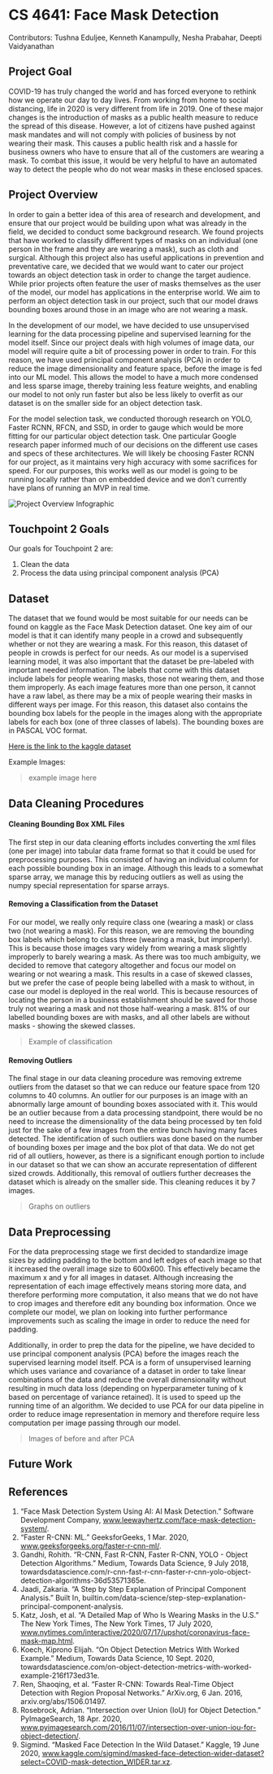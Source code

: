 # CS 4641: Face Mask Detection

Contributors: Tushna Eduljee, Kenneth Kanampully, Nesha Prabahar, Deepti Vaidyanathan


## Project Goal

COVID-19 has truly changed the world and has forced everyone to rethink how we operate our day to day lives. From working from home to social distancing, life in 2020 is very different from life in 2019. One of these major changes is the introduction of masks as a public health measure to reduce the spread of this disease. However, a lot of citizens have pushed against mask mandates and will not comply with policies of business by not wearing their mask. This causes a public health risk and a hassle for business owners who have to ensure that all of the customers are wearing a mask. To combat this issue, it would be very helpful to have an automated way to detect the people who do not wear masks in these enclosed spaces.

## Project Overview

In order to gain a better idea of this area of research and development, and ensure that our project would be building upon what was already in the field, we decided to conduct some background research. We found projects that have worked to classify different types of masks on an individual (one person in the frame and they are wearing a mask), such as cloth and surgical. Although this project also has useful applications in prevention and preventative care, we decided that we would want to cater our project towards an object detection task in order to change the target audience. While prior projects often feature the user of masks themselves as the user of the model, our model has applications in the enterprise world. We aim to perform an object detection task in our project, such that our model draws bounding boxes around those in an image who are not wearing a mask.

In the development of our model, we have decided to use unsupervised learning for the data processing pipeline and supervised learning for the model itself. Since our project deals with high volumes of image data, our model will require quite a bit of processing power in order to train. For this reason, we have used principal component analysis (PCA) in order to reduce the image dimensionality and feature space, before the image is fed into our ML model. This allows the model to have a much more condensed and less sparse image, thereby training less feature weights, and enabling our model to not only run faster but also be less likely to overfit as our dataset is on the smaller side for an object detection task.

For the model selection task, we conducted thorough research on YOLO, Faster RCNN, RFCN, and SSD, in order to gauge which would be more fitting for our particular object detection task. One particular Google research paper informed much of our decisions on the different use cases and specs of these architectures. We will likely be choosing Faster RCNN for our project, as it maintains very high accuracy with some sacrifices for speed. For our purposes, this works well as our model is going to be running locally rather than on embedded device and we don’t currently have plans of running an MVP in real time.

![Project Overview Infographic](infographic.png)

## Touchpoint 2 Goals

Our goals for Touchpoint 2 are:
1. Clean the data
1. Process the data using principal component analysis (PCA)

## Dataset

The dataset that we found would be most suitable for our needs can be found on kaggle as the Face Mask Detection dataset. One key aim of our model is that it can identify many people in a crowd and subsequently whether or not they are wearing a mask. For this reason, this dataset of people in crowds is perfect for our needs. As our model is a supervised learning model, it was also important that the dataset be pre-labeled with important needed information. The labels that come with this dataset include labels for people wearing masks, those not wearing them, and those them improperly. As each image features more than one person, it cannot have a raw label, as there may be a mix of people wearing their masks in different ways per image. For this reason, this dataset also contains the bounding box labels for the people in the images along with the appropriate labels for each box (one of three classes of labels). The bounding boxes are in PASCAL VOC format.

[Here is the link to the kaggle dataset](https://www.kaggle.com/andrewmvd/face-mask-detection)

Example Images:
> example image here

## Data Cleaning Procedures

#### Cleaning Bounding Box XML Files

The first step in our data cleaning efforts includes converting the xml files (one per image) into tabular data frame format so that it could be used for preprocessing purposes. This consisted of having an individual column for each possible bounding box in an image. Although this leads to a somewhat sparse array, we manage this by reducing outliers as well as using the numpy special representation for sparse arrays.

#### Removing a Classification from the Dataset

For our model, we really only require class one (wearing a mask) or class two (not wearing a mask). For this reason, we are removing the bounding box labels which belong to class three (wearing a mask, but improperly). This is because those images vary widely from wearing a mask slightly improperly to barely wearing a mask. As there was too much ambiguity, we decided to remove that category altogether and focus our model on wearing or not wearing a mask. This results in a case of skewed classes, but we prefer the case of people being labelled with a mask to without, in case our model is deployed in the real world. This is because resources of locating the person in a business establishment should be saved for those truly not wearing a mask and not those half-wearing a mask. 81% of our labelled bounding boxes are with masks, and all other labels are without masks - showing the skewed classes.

> Example of classification

#### Removing Outliers

The final stage in our data cleaning procedure was removing extreme outliers from the dataset so that we can reduce our feature space from 120 columns to 40 columns. An outlier for our purposes is an image with an abnormally large amount of bounding boxes associated with it. This would be an outlier because from a data processing standpoint, there would be no need to increase the dimensionality of the data being processed by ten fold just for the sake of a few images from the entire bunch having many faces detected. The identification of such outliers was done based on the number of bounding boxes per image and the box plot of that data. We do not get rid of all outliers, however, as there is a significant enough portion to include in our dataset so that we can show an accurate representation of different sized crowds. Additionally, this removal of outliers further decreases the dataset which is already on the smaller side. This cleaning reduces it by 7 images.

> Graphs on outliers

## Data Preprocessing

For the data preprocessing stage we first decided to standardize image sizes by adding padding to the bottom and left edges of each image so that it increased the overall image size to 600x600. This effectively became the maximum x and y for all images in dataset. Although increasing the representation of each image effectively means storing more data, and therefore performing more computation, it also means that we do not have to crop images and therefore edit any bounding box information. Once we complete our model, we plan on looking into further performance improvements such as scaling the image in order to reduce the need for padding.

Additionally, in order to prep the data for the pipeline, we have decided to use principal component analysis (PCA) before the images reach the supervised learning model itself. PCA is a form of unsupervised learning which uses variance and covariance of a dataset in order to take linear combinations of the data and reduce the overall dimensionality without resulting in much data loss (depending on hyperparameter tuning of k based on percentage of variance retained). It is used to speed up the running time of an algorithm. We decided to use PCA for our data pipeline in order to reduce image representation in memory and therefore require less computation per image passing through our model.

> Images of before and after PCA

## Future Work


## References
1. “Face Mask Detection System Using AI: AI Mask Detection.” Software Development Company, www.leewayhertz.com/face-mask-detection-system/. 
2. “Faster R-CNN: ML.” GeeksforGeeks, 1 Mar. 2020, www.geeksforgeeks.org/faster-r-cnn-ml/. 
3. Gandhi, Rohith. “R-CNN, Fast R-CNN, Faster R-CNN, YOLO - Object Detection Algorithms.” Medium, Towards Data Science, 9 July 2018, towardsdatascience.com/r-cnn-fast-r-cnn-faster-r-cnn-yolo-object-detection-algorithms-36d53571365e. 
4. Jaadi, Zakaria. “A Step by Step Explanation of Principal Component Analysis.” Built In, builtin.com/data-science/step-step-explanation-principal-component-analysis. 
5. Katz, Josh, et al. “A Detailed Map of Who Is Wearing Masks in the U.S.” The New York Times, The New York Times, 17 July 2020, www.nytimes.com/interactive/2020/07/17/upshot/coronavirus-face-mask-map.html. 
6. Koech, Kiprono Elijah. “On Object Detection Metrics With Worked Example.” Medium, Towards Data Science, 10 Sept. 2020, towardsdatascience.com/on-object-detection-metrics-with-worked-example-216f173ed31e. 
7. Ren, Shaoqing, et al. “Faster R-CNN: Towards Real-Time Object Detection with Region Proposal Networks.” ArXiv.org, 6 Jan. 2016, arxiv.org/abs/1506.01497. 
8. Rosebrock, Adrian. “Intersection over Union (IoU) for Object Detection.” PyImageSearch, 18 Apr. 2020, www.pyimagesearch.com/2016/11/07/intersection-over-union-iou-for-object-detection/. 
9. Sigmind. “Masked Face Detection In the Wild Dataset.” Kaggle, 19 June 2020, www.kaggle.com/sigmind/masked-face-detection-wider-dataset?select=COVID-mask-detection_WIDER.tar.xz. 
